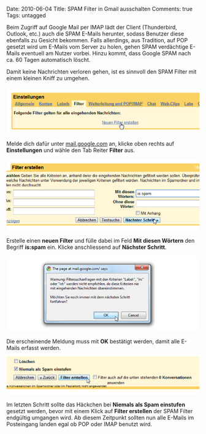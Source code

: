 Date: 2010-06-04
Title: SPAM Filter in Gmail ausschalten
Comments: true
Tags: untagged

<p>Beim Zugriff auf Google Mail per IMAP lädt der Client (Thunderbird, Outlook, etc.) auch die SPAM E-Mails herunter,
    sodass Benutzer diese ebenfalls zu Gesicht bekommen. Falls allerdings, aus Tradition, auf POP gesetzt wird um
    E-Mails vom Server zu holen, gehen SPAM verdächtige E-Mails eventuell am Nutzer vorbei. Hinzu kommt, dass Google
    SPAM nach ca. 60 Tagen automatisch löscht.
<p></p>
Damit keine Nachrichten verloren gehen, ist es sinnvoll den SPAM Filter mit einem kleinen Kniff zu umgehen.
<p>
    <img src="/assets/images/2010/6/remove_spam_filter_in_gmail_step1.png" alt="Google Mail Filter Einstellungen" />
</p>
Melde dich dafür unter <a href="https://mail.google.com" title="Google Mail">mail.google.com</a> an, klicke oben rechts
auf <strong>Einstellungen</strong> und wähle den Tab Reiter <strong>Filter</strong> aus.</p>
<img src="/assets/images/2010/6/remove_spam_filter_in_gmail_step2.png" alt="Google Mail Filter Einstellungen is:spam" />
<p>Erstelle einen <strong>neuen Filter</strong> und fülle dabei im Feld <strong>Mit diesen Wörtern</strong> den Begriff
    <strong>is:spam</strong> ein. Klicke anschliessend auf <strong>Nächster Schritt</strong>.
<p>
    <img src="/assets/images/2010/6/remove_spam_filter_in_gmail_step3.png" alt="Google Mail Filter Einstellungen Warnung" />
</p>
Die erscheinende Meldung muss mit <strong>OK</strong> bestätigt werden, damit alle E-Mails erfasst werden.
<p>
    <img src="/assets/images/2010/6/remove_spam_filter_in_gmail_step4.png" alt="Google Mail Filter erstellen" />
</p>
Im letzten Schritt sollte das Häckchen bei <strong>Niemals als Spam einstufen</strong> gesetzt werden, bevor mit einem
Klick auf <strong>Filter erstellen</strong> der SPAM Filter endgültig umgangen wird. Ab diesem Zeitpunkt sollten nun
alle E-Mails im Posteingang landen egal ob POP oder IMAP benutzt wird.</p>
